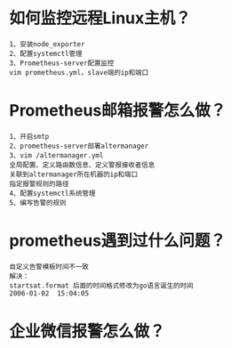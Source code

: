 # 如何监控远程Linux主机？

```
1、安装node_exporter
2、配置systemctl管理
3、Prometheus-server配置监控
vim prometheus.yml，slave端的ip和端口
```



# Prometheus邮箱报警怎么做？

```
1、开启smtp
2、prometheus-server部署altermanager
3、vim /altermanager.yml
全局配置、定义路由数信息、定义警报接收者信息
关联到altermanager所在机器的ip和端口
指定报警规则的路径
4、配置systemctl系统管理
5、编写告警的规则
```

# prometheus遇到过什么问题？

```
自定义告警模板时间不一致
解决：
startsat.format 后面的时间格式修改为go语言诞生的时间
2006-01-02  15:04:05
```

# 企业微信报警怎么做？

```

```

